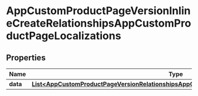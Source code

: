 

# AppCustomProductPageVersionInlineCreateRelationshipsAppCustomProductPageLocalizations


## Properties

| Name | Type | Description | Notes |
|------------ | ------------- | ------------- | -------------|
|**data** | [**List&lt;AppCustomProductPageVersionRelationshipsAppCustomProductPageLocalizationsDataInner&gt;**](AppCustomProductPageVersionRelationshipsAppCustomProductPageLocalizationsDataInner.md) |  |  [optional] |



